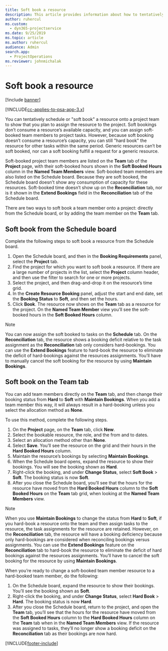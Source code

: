 ```yaml
---
title: Soft book a resource
description: This article provides information about how to tentatively schedule or soft book project team members.
author: ruhercul
ms.custom: 
  - dyn365-projectservice
ms.date: 9/25/2019
ms.topic: article
ms.author: ruhercul
audience: Admin
search.app: 
  - ProjectOperations
ms.reviewer: johnmichalak
---
```


# Soft book a resource

[!include [banner](../includes/psa-now-project-operations.md)]

[!INCLUDE[cc-applies-to-psa-app-3.x](../includes/cc-applies-to-psa-app-3x.md)]

You can tentatively schedule or "soft book" a resource onto a project team to show that you plan to assign the resource to the project. Soft bookings don’t consume a resource’s available capacity, and you can assign soft-booked team members to project tasks. However, because soft booking doesn’t consume a resource’s capacity, you can still "hard book" the resource for other tasks within the same period. Generic resources can’t be soft booked, nor can a soft booking fulfill a request for a generic resource.

Soft-booked project team members are listed on the **Team** tab of the **Project** page, with their soft-booked hours shown in the **Soft Booked Hours** column in the **Named Team Members** view. Soft-booked team members are also listed on the Schedule board. Because they are soft booked, the Schedule board doesn't show any consumption of capacity for these resources. Soft-booked time doesn’t show up on the **Reconciliation** tab, nor is it shown in the **Extend Bookings** field in the **Reconciliation** tab of the Schedule board. 

There are two ways to soft book a team member onto a project: directly from the Schedule board, or by adding the team member on the **Team** tab. 

## Soft book from the Schedule board
Complete the following steps to soft book a resource from the Schedule board. 

1. Open the Schedule board, and then in the **Booking Requirements** panel, select the **Project** tab.
2. Find the project for which you want to soft book a resource. If there are a large number of projects in the list, select the **Project** column header, and then use the filter to search for one or more projects.
3. Select the project, and then drag-and-drop it on the resource’s time grid.
5. In the **Create Resource Booking** panel, adjust the start and end date, set the **Booking Status** to **Soft**, and then set the hours. 
6. Click **Book**. The resource now shows on the **Team** tab as a resource for the project. On the **Named Team Member** view you’ll see the soft-booked hours in the **Soft Booked Hours** column.

> [!NOTE]
> You can now assign the soft booked to tasks on the **Schedule** tab. On the **Reconciliation** tab, the resource shows a booking deficit relative to the task assignment as the **Reconciliation** tab only considers hard-bookings. You can use the **Extend Bookings** feature to hard-book the resource to eliminate the deficit of hard-bookings against the resources assignments. You’ll have to manually cancel the soft booking for the resource by using **Maintain Bookings**.

## Soft book on the Team tab

You can add team members directly on the **Team** tab, and then change their booking status from **Hard** to **Soft** with **Maintain Bookings**. When you add a team member this way, it will always result in a hard-booking unless you select the allocation method as **None**.

To use this method, complete the following steps.

1. On the **Project** page, on the **Team** tab, click **New**.
2. Select the bookable resource, the role, and the from and to dates.
3. Select an allocation method other than **None**.
4. Select **Save**. You’ll see the resource on the grid and their hours in the **Hard Booked Hours** column.
5. Maintain the resource’s bookings by selecting **Maintain Bookings**.
6. When the Schedule board opens, expand the resource to show their bookings. You will see the booking shown as **Hard**.
7. Right-click the booking, and under **Change Status**, select **Soft Book** \> **Soft**. The booking status is now **Soft**.
8. After you close the Schedule board, you’ll see that the hours for the resource have moved from the **Hard Booked Hours** column to the **Soft Booked Hours** on the **Team** tab grid, when looking at the **Named Team Members** view.

> [!NOTE]
> When you use **Maintain Bookings** to change the status from **Hard** to **Soft**, if you hard-book a resource onto the team and then assign tasks to the resource, the task assignments for the resource are retained. However, on the **Reconciliation** tab, the resource will have a booking deficiency because only hard-bookings are considered when reconciling bookings versus assignments. You can use the **Extend Bookings** feature on the **Reconciliation** tab to hard-book the resource to eliminate the deficit of hard bookings against the resources assignments. You’ll have to cancel the soft booking for the resource by using **Maintain Bookings**.

When you’re ready to change a soft-booked team member resource to a hard-booked team member, do the following:

1. On the Schedule board, expand the resource to show their bookings. You’ll see the booking shown as **Soft**.
2. Right-click the booking, and under **Change Status**, select **Hard Book** \> **Hard**. The booking status is now **Hard**.
3. After you close the Schedule board, return to the project, and open the **Team** tab, you’ll see that the hours for the resource have moved from the **Soft Booked Hours** column to the **Hard Booked Hours** column on the **Team** tab when in the **Named Team Members** view. If the resource was assigned to tasks, they’ll no longer show a booking deficit on the **Reconciliation** tab as their bookings are now hard.



[!INCLUDE[footer-include](../includes/footer-banner.md)]
